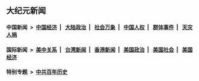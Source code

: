 ## 大纪元新闻

#### 中国新闻 &nbsp;>&nbsp; [中国经济](indexes/ncid283/README.md?03241645) &nbsp;| &nbsp; [大陆政治](indexes/ncid277/README.md?03241645) &nbsp;| &nbsp; [社会万象](indexes/ncid282/README.md?03241645) &nbsp;| &nbsp; [中国人权](indexes/ncid278/README.md?03241645) &nbsp;| &nbsp; [群体事件](indexes/ncid279/README.md?03241645) &nbsp;| &nbsp; [天灾人祸](indexes/ncid280/README.md?03241645)

#### 国际新闻 &nbsp;>&nbsp; [美中关系](indexes/nf1412576/README.md?03241645) &nbsp;| &nbsp; [台湾新闻](indexes/ncid1349361/README.md?03241645) &nbsp;| &nbsp; [香港新闻](indexes/ncid1349362/README.md?03241645) &nbsp;| &nbsp; [美国政治](indexes/ncid1078159/README.md?03241645) &nbsp;| &nbsp; [美国社会](indexes/ncid1078160/README.md?03241645) &nbsp;| &nbsp; [美国经济](indexes/ncid1078158/README.md?03241645)

#### 特别专题 &nbsp;>&nbsp; [中共百年历史](https://github.com/epoch-news/epoch-special/blob/master/README.md?03241645)  

